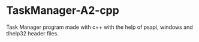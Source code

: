 # TaskManager-A2-cpp
Task Manager program made with c++ with the help of  psapi, windows and tlhelp32 header files.
